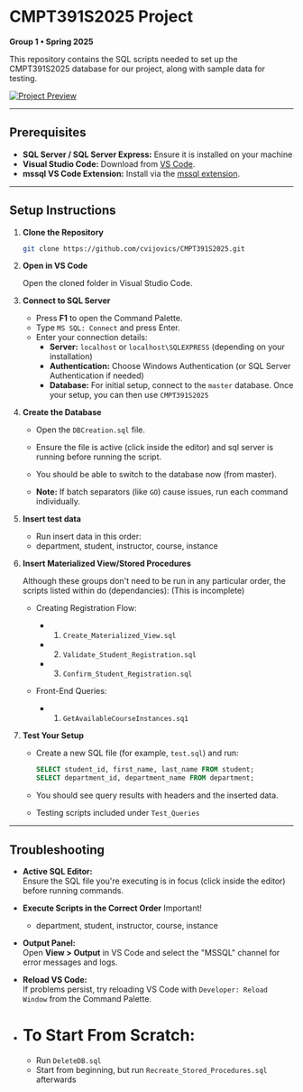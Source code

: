 # CMPT391S2025 Project

**Group 1 • Spring 2025**

This repository contains the SQL scripts needed to set up the CMPT391S2025 database for our project, along with sample data for testing.

[![Project Preview](https://www.pngall.com/wp-content/uploads/13/Figma-Logo-PNG-Image.png)](https://www.figma.com/files/team/1503817106759156462/project/383188732/Team-project?fuid=1108639375161038790)

---

## Prerequisites

- **SQL Server / SQL Server Express:** Ensure it is installed on your machine
- **Visual Studio Code:** Download from [VS Code](https://code.visualstudio.com/).
- **mssql VS Code Extension:** Install via the [mssql extension](https://marketplace.visualstudio.com/items?itemName=ms-mssql.mssql).

---

## Setup Instructions

1. **Clone the Repository**

   ```bash
   git clone https://github.com/cvijovics/CMPT391S2025.git

2. **Open in VS Code**

   Open the cloned folder in Visual Studio Code.

3. **Connect to SQL Server**

   - Press **F1** to open the Command Palette.
   - Type `MS SQL: Connect` and press Enter.
   - Enter your connection details:
     - **Server:** `localhost` or `localhost\SQLEXPRESS` (depending on your installation)
     - **Authentication:** Choose Windows Authentication (or SQL Server Authentication if needed)
     - **Database:** For initial setup, connect to the `master` database. Once your setup, you can then use `CMPT391S2025`

4. **Create the Database**

   - Open the `DBCreation.sql` file.
   - Ensure the file is active (click inside the editor) and sql server is running before running the script.
   - You should be able to switch to the database now (from master).
     
   - **Note:** If batch separators (like `GO`) cause issues, run each command individually.

5. **Insert test data**
   - Run insert data in this order:
   - department, student, instructor, course, instance

6. **Insert Materialized View/Stored Procedures**

   Although these groups don't need to be run in any particular order, the scripts listed within do 
   (dependancies):
   (This is incomplete)

   - Creating Registration Flow:
      - 1. `Create_Materialized_View.sql`
      - 2. `Validate_Student_Registration.sql`
      - 3. `Confirm_Student_Registration.sql`
   
   - Front-End Queries:
      - 1. `GetAvailableCourseInstances.sq1`

7. **Test Your Setup**

   - Create a new SQL file (for example, `test.sql`) and run:
     
     ```sql
     SELECT student_id, first_name, last_name FROM student;
     SELECT department_id, department_name FROM department;
     ```
     
   - You should see query results with headers and the inserted data.

   - Testing scripts included under `Test_Queries`

---

## Troubleshooting

- **Active SQL Editor:**  
  Ensure the SQL file you're executing is in focus (click inside the editor) before running commands.

- **Execute Scripts in the Correct Order**
  Important!
  - department, student, instructor, course, instance

- **Output Panel:**  
  Open **View > Output** in VS Code and select the "MSSQL" channel for error messages and logs.

- **Reload VS Code:**  
  If problems persist, try reloading VS Code with `Developer: Reload Window` from the Command Palette.

- # To Start From Scratch:
   - Run `DeleteDB.sql`
   - Start from beginning, but run `Recreate_Stored_Procedures.sql` afterwards

